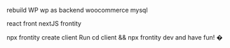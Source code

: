rebuild WP
wp as backend
woocommerce
mysql

react front
nextJS frontity 

npx frontity create client
Run cd client && npx frontity dev and have fun! �